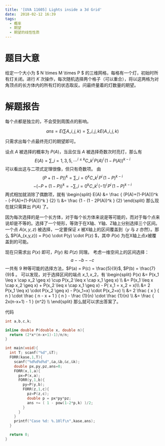 ```yaml
---
title: '[UVA 11605] Lights inside a 3d Grid'
date:  2018-02-12 16:39
tags:
  - 概率
  - 期望
  - 期望的线性性质
---
```


# 题目大意

给定一个大小为 $ N \times M \times P $ 的三维网格，每格有一个灯，初始时所有灯关闭。进行 $K$ 次操作，每次随机选择两个格子（可以重合），将以这两格为对角顶点的长方体内的所有灯的状态取反。问最终量着的灯数量的期望。
<!-- more -->

# 解题报告

每个点都是独立的，不会受到周围点的影响。

$$ ans = E \left( \sum A\_{i,j,k} \right) = \sum\_{i,j,k} E(A\_{i,j,k}) $$

只需求出每个点最终亮灯的期望即可。

设点 $A$ 被选择的概率为 $P(A)$，当且仅当 $A$ 被选择奇数次时亮灯，那么有
$$ E(A) = \sum\_{i=1,3,5,\cdots } ^ { i \leq k } C\_k^i \, P(A)^i \, (1-P(A))^{k-i} $$
可以看出这与二项式定理很像，但只有奇数项。
由
$$ ( P + (1 - P)) ^ k = \sum\_{i=0}^{k} C\_k^i \, P^i \, (1-P)^{k-i} $$
$$ - ( - P + (1 - P)) ^ k = - \sum\_{i=0}^{k} C\_k^i \,  (-1)^i \, P^i \, (1-P)^{k-i} $$
两式相加就消除了偶数项，就有
\begin{split}
  E(A) &= \frac { (P(A)+(1-P(A)))^k - (-P(A)+(1-P(A)))^k } {2} \\\\
       &= \frac {1 - (1 - 2P(A))^k } {2}
\end{split}
那么现在就只需算出 $P(A)$ 了。

因为每次选择的是一个长方体，对于每个长方体来说是等可能的，而对于每个点来说却是不等的。选择了一个矩形，等效于在X轴、Y轴、Z轴上分别选择三个区间。一个点 $A(x,y,z)$ 被选择，一定要保证 $x$ 被X轴上的区间覆盖到（$y$ 与 $z$ 亦然）。那么 $P(A\_{x,y,z}) = P(x) \cdot P(y) \cdot P(z) $，其中 $P(x)$ 为在X轴上点$x$被覆盖到的可能。

现在只需求出 $P(x)$ 即可，$P(y)$ 和 $P(z)$ 同理。
考虑一维空间上的区间选择：
  $$ a -- b -- c $$
一共有 9 种等可能的选择方法，$P(a) = P(c) = \frac{5}{9}$, $P(b) = \frac{7}{9}$ 。
可以发现，对于选择区间的端点 $x\_1,x\_2$，有
\begin{split}
  P(x) &= P(x\_1 \leq x \cap x\_2 \geq x) \cup P(x\_2 \leq x \cap x\_1 \geq x) \\\\
       &= P(x\_1 \leq x \cap x\_2 \geq x) + P(x\_2 \leq x \cap x\_1 \geq x) - P( x\_1 = x\_2 = x)\\\\
       &= 2 P(x\_1 \leq x) \cdot P(x\_2 \geq x) - P(x\_1=x) \cdot P(x\_2=x) \\\\
       &= 2 \frac { x } { n } \cdot \frac { n - x + 1 } { n } - \frac {1}{n} \cdot \frac {1}{n} \\\\
       &= \frac { 2x(n-x+1) - 1 } {n^2} \\\\
\end{split}
那么就可以求出答案了。

代码
``` cpp
int a,b,c,k;

inline double P(double x, double n){
  return (2*x*(n-x+1)-1)/n/n;
}

int main(void){
  int T; scanf("%d",&T);
  FORR(kase,1,T){
    scanf("%d%d%d%d",&a,&b,&c,&k);
    double px,py,pz,ans=0;
    FORR(x,1,a){
      px=P(x,a);
      FORR(y,1,b){
        py=P(y,b);
        FORR(z,1,c){
          pz=P(z,c);
          double p = px*py*pz;
          ans += ( 1 - pow(1-2*p,k) )/2;
        }
      }
    }
    printf("Case %d: %.10lf\n",kase,ans);
  }

  return 0;
}
```
